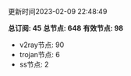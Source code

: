 更新时间2023-02-09 22:48:49

**总订阅: 45**
**总节点: 648**
**有效节点: 98**
- v2ray节点: 90
- trojan节点: 6
- ss节点: 2
